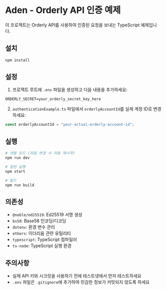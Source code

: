 # Aden - Orderly API 인증 예제

이 프로젝트는 Orderly API를 사용하여 인증된 요청을 보내는 TypeScript 예제입니다.

## 설치

```bash
npm install
```

## 설정

1. 프로젝트 루트에 `.env` 파일을 생성하고 다음 내용을 추가하세요:

```
ORDERLY_SECRET=your_orderly_secret_key_here
```

2. `authenticationExample.ts` 파일에서 `orderlyAccountId`를 실제 계정 ID로 변경하세요:

```typescript
const orderlyAccountId = "your-actual-orderly-account-id";
```

## 실행

```bash
# 개발 모드 (파일 변경 시 자동 재시작)
npm run dev

# 일반 실행
npm start

# 빌드
npm run build
```

## 의존성

- `@noble/ed25519`: Ed25519 서명 생성
- `bs58`: Base58 인코딩/디코딩
- `dotenv`: 환경 변수 관리
- `ethers`: 이더리움 관련 유틸리티
- `typescript`: TypeScript 컴파일러
- `ts-node`: TypeScript 실행 환경

## 주의사항

- 실제 API 키와 시크릿을 사용하기 전에 테스트넷에서 먼저 테스트하세요
- `.env` 파일은 `.gitignore`에 추가하여 민감한 정보가 커밋되지 않도록 하세요
